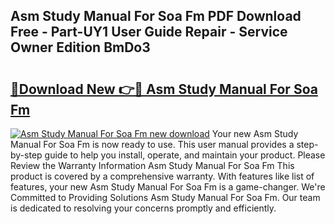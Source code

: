## Asm Study Manual For Soa Fm PDF Download Free - Part-UY1 User Guide Repair - Service Owner Edition BmDo3

# <h2><a href="http://bc78726.oget.top/?id=Asm+Study+Manual+For+Soa+Fm">🔗Download New 👉🔴 Asm Study Manual For Soa Fm</a></h2>

[![Asm Study Manual For Soa Fm new download](https://i.imgur.com/5g1atiW.png)](http://bc78726.oget.top/?id=Asm+Study+Manual+For+Soa+Fm)
Your new Asm Study Manual For Soa Fm is now ready to use. This user manual provides a step-by-step guide to help you install, operate, and maintain your product. Please Review the Warranty Information Asm Study Manual For Soa Fm This product is covered by a comprehensive warranty. With features like list of features, your new Asm Study Manual For Soa Fm is a game-changer. We're Committed to Providing Solutions Asm Study Manual For Soa Fm. Our team is dedicated to resolving your concerns promptly and efficiently.
